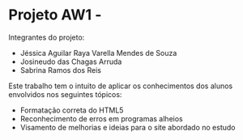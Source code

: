 # Projeto AW1 - 

Integrantes do projeto:
- Jéssica Aguilar Raya Varella Mendes de Souza
- Josineudo das Chagas Arruda
- Sabrina Ramos dos Reis

Este trabalho tem o intuito de aplicar os conhecimentos dos alunos envolvidos nos seguintes tópicos:
- Formatação correta do HTML5
- Reconhecimento de erros em programas alheios
- Visamento de melhorias e ideias para o site abordado no estudo
